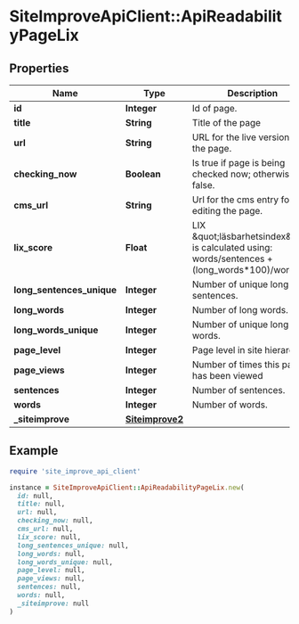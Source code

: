 # SiteImproveApiClient::ApiReadabilityPageLix

## Properties

| Name | Type | Description | Notes |
| ---- | ---- | ----------- | ----- |
| **id** | **Integer** | Id of page. |  |
| **title** | **String** | Title of the page | [optional] |
| **url** | **String** | URL for the live version of the page. | [optional] |
| **checking_now** | **Boolean** | Is true if page is being checked now; otherwise false. |  |
| **cms_url** | **String** | Url for the cms entry for editing the page. | [optional] |
| **lix_score** | **Float** | LIX \&quot;läsbarhetsindex\&quot; is calculated using: words/sentences + (long_words*100)/words | [optional] |
| **long_sentences_unique** | **Integer** | Number of unique long sentences. |  |
| **long_words** | **Integer** | Number of long words. |  |
| **long_words_unique** | **Integer** | Number of unique long words. |  |
| **page_level** | **Integer** | Page level in site hierarchy. | [optional] |
| **page_views** | **Integer** | Number of times this page has been viewed | [optional] |
| **sentences** | **Integer** | Number of sentences. |  |
| **words** | **Integer** | Number of words. |  |
| **_siteimprove** | [**Siteimprove2**](Siteimprove2.md) |  | [optional] |

## Example

```ruby
require 'site_improve_api_client'

instance = SiteImproveApiClient::ApiReadabilityPageLix.new(
  id: null,
  title: null,
  url: null,
  checking_now: null,
  cms_url: null,
  lix_score: null,
  long_sentences_unique: null,
  long_words: null,
  long_words_unique: null,
  page_level: null,
  page_views: null,
  sentences: null,
  words: null,
  _siteimprove: null
)
```

